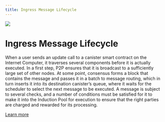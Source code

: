 ```yaml
---
title: Ingress Message Lifecycle
---
```


![](/img/how-it-works/ingress-message-lifecycle.600x300.jpg)

# Ingress Message Lifecycle

When a user sends an update call to a canister smart contract on the Internet Computer, it traverses several components before it is actually executed. 
In a first step, P2P ensures that it is broadcast to a sufficiently large set of other nodes. At some point, consensus forms a block that contains the message and passes it in a batch to message routing, which in turn inserts it into its destination canister’s queue, where it waits for the scheduler to select the next message to be executed.
A message is subject to several checks, and a number of conditions must be satisfied for it to make it into the Induction Pool for execution to ensure that the right parties are charged and rewarded for its processing.

[Learn more](/how-it-works/ingress-message-lifecycle/)


